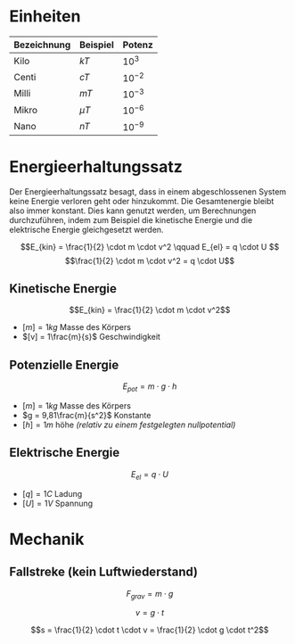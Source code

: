 # Einheiten

Bezeichnung | Beispiel | Potenz
---|---|---
Kilo | $kT$ | $10^{3}$
Centi | $cT$ | $10^{-2}$
Milli | $mT$ | $10^{-3}$
Mikro | $\mu T$ | $10^{-6}$
Nano | $nT$ | $10^{-9}$

# Energieerhaltungssatz

Der Energieerhaltungssatz besagt, dass in einem abgeschlossenen System keine Energie verloren geht oder hinzukommt. Die Gesamtenergie bleibt also immer konstant. Dies kann genutzt werden, um Berechnungen durchzuführen, indem zum Beispiel die kinetische Energie und die elektrische Energie gleichgesetzt werden.

$$E_{kin} = \frac{1}{2} \cdot m \cdot v^2 \qquad E_{el} = q \cdot U $$
$$\frac{1}{2} \cdot m \cdot v^2 = q \cdot U$$

## Kinetische Energie

$$E_{kin} = \frac{1}{2} \cdot m \cdot v^2$$

 - $[m] = 1kg$ Masse des Körpers
 - $[v] = 1\frac{m}{s}$ Geschwindigkeit

## Potenzielle Energie

$$E_{pot} = m \cdot g \cdot h$$

 - $[m] = 1kg$ Masse des Körpers
 - $g = 9,81\frac{m}{s^2}$ Konstante
 - $[h] = 1m$ höhe *(relativ zu einem festgelegten nullpotential)*

## Elektrische Energie

$$E_{el} = q \cdot U$$

 - $[q] = 1C$ Ladung
 - $[U] = 1V$ Spannung



# Mechanik

## Fallstreke (kein Luftwiederstand)

$$F_{grav} = m \cdot g$$

$$v = g \cdot t$$

$$s = \frac{1}{2} \cdot t \cdot v = \frac{1}{2} \cdot g \cdot t^2$$
